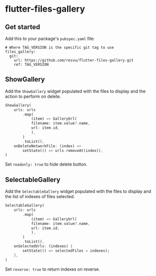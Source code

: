 # flutter-files-gallery

## Get started

Add this to your package's `pubspec.yaml` file:

```
# Where TAG_VERSION is the specific git tag to use
files_gallery:
  git:
    url: https://github.com/resvu/flutter-files-gallery.git
    ref: TAG_VERSION
```

## ShowGallery

Add the `ShowGallery` widget populated with the files to display and the action to perform on delete.

```dart
ShowGallery(
    urls: urls
        .map(
            (item) => GalleryUrl(
            filename: item.value?.name,
            url: item.id,
            ),
        )
        .toList(),
    onDeleteNetworkFile: (index) =>
        setState(() => urls.removeAt(index)),
)
```

Set `readonly: true` to hide delete button.

## SelectableGallery

Add the `SelectableGallery` widget populated with the files to display and the list of indexes of files selected.

```dart
SelectableGallery(
    urls: urls
        .map(
            (item) => GalleryUrl(
            filename: item.value?.name,
            url: item.id,
            ),
        )
        .toList(),
    onSelectedUrls: (indexes) {
        setState(() => selectedFiles = indexes);
    },
)
```
Set `reverse: true` to return indexes on reverse.
